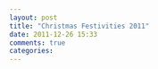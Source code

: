 ```yaml
---
layout: post
title: "Christmas Festivities 2011"
date: 2011-12-26 15:33
comments: true
categories: 
---
```

